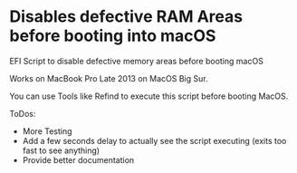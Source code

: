 # Disables defective RAM Areas before booting into macOS
EFI Script to disable defective memory areas before booting macOS

Works on MacBook Pro Late 2013 on MacOS Big Sur.

You can use Tools like Refind to execute this script before booting MacOS.

ToDos:
 - More Testing
 - Add a few seconds delay to actually see the script executing (exits too fast to see anything)
 - Provide better documentation
